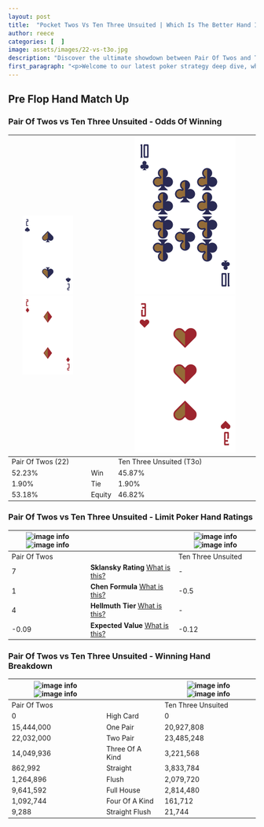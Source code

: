 ```yaml
---
layout: post
title:  "Pocket Twos Vs Ten Three Unsuited | Which Is The Better Hand In Poker? A Complete Guide"
author: reece
categories: [  ]
image: assets/images/22-vs-t3o.jpg
description: "Discover the ultimate showdown between Pair Of Twos and Ten Three Unsuited in poker! Uncover the odds, strategies, and scenarios where one hand triumphs over the other. Get ready to up your poker game with this thrilling analysis."
first_paragraph: "<p>Welcome to our latest poker strategy deep dive, where we're pitting two distinct hands against each other in a high-stakes showdown: Pair Of Twos vs Ten Three Unsuited.</p><p>In the dynamic world of poker, every decision counts, and knowing which hand holds the upper hand is key to your success at the table.</p><p>In this article, we'll dissect these two hands, explore the scenarios where one dominates the other, and equip you with the knowledge to make strategic choices that can tip the odds in your favor.</p><p>Get ready to unravel the intriguing dynamics of these poker hands and elevate your game to new heights.</p>"
---
```




[comment]: # (sp0)

## Pre Flop Hand Match Up

<div class="table hand-ratings" markdown="1"> 



### Pair Of Twos vs Ten Three Unsuited - Odds Of Winning


    
| ![image info](assets/images/hand1/2.png) ![image info](assets/images/hand1/2o.png) |  | ![image info](assets/images/hand2/t.png) ![image info](assets/images/hand2/3o.png) |
| -------- | -------- | -------- |
| Pair Of Twos (22) |  | Ten Three Unsuited (T3o) |
| 52.23% | Win | 45.87% |
| 1.90% | Tie | 1.90% |
| 53.18% | Equity | 46.82% |




[comment]: # (sp1)



### Pair Of Twos vs Ten Three Unsuited - Limit Poker Hand Ratings


    
| ![image info](https://www.riverpairs.com/assets/images/hand1/2.png) ![image info](https://www.riverpairs.com/assets/images/hand1/2o.png) |  | ![image info](https://www.riverpairs.com/assets/images/hand2/t.png) ![image info](https://www.riverpairs.com/assets/images/hand2/3o.png) |
| -------- | -------- | -------- |
| Pair Of Twos |  | Ten Three Unsuited |
| 7 | **Sklansky Rating** [What is this?](/sklansky-rating-explained) | - |
| 1 | **Chen Formula** [What is this?](/chen-formula-explained) | -0.5 |
| 4 | **Hellmuth Tier** [What is this?](/Hellmuth-tier-explained) | - |
| -0.09 | **Expected Value** [What is this?](/expected-value-explained) | -0.12 |




[comment]: # (sp2)



### Pair Of Twos vs Ten Three Unsuited - Winning Hand Breakdown


    
| ![image info](https://www.riverpairs.com/assets/images/hand1/2.png) ![image info](https://www.riverpairs.com/assets/images/hand1/2o.png) |  | ![image info](https://www.riverpairs.com/assets/images/hand2/t.png) ![image info](https://www.riverpairs.com/assets/images/hand2/3o.png) |
| -------- | -------- | -------- |
| Pair Of Twos |  | Ten Three Unsuited |
| 0 | High Card | 0 |
| 15,444,000 | One Pair | 20,927,808 |
| 22,032,000 | Two Pair | 23,485,248 |
| 14,049,936 | Three Of A Kind | 3,221,568 |
| 862,992 | Straight | 3,833,784 |
| 1,264,896 | Flush | 2,079,720 |
| 9,641,592 | Full House | 2,814,480 |
| 1,092,744 | Four Of A Kind | 161,712 |
| 9,288 | Straight Flush | 21,744 |




[comment]: # (sp3)



</div>

[comment]: # (sp4)



[comment]: # (sp5)

